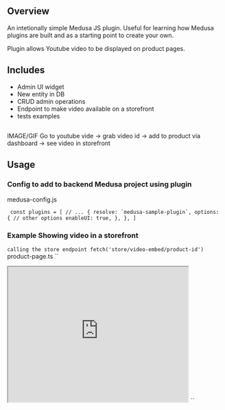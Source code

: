 ## Overview
An intetionally simple Medusa JS plugin. Useful for learning how Medusa plugins are built and as a starting point to create your own.

Plugin allows Youtube video to be displayed on product pages.

## Includes
  - Admin UI widget
  - New entity in DB
  - CRUD admin operations
  - Endpoint to make video available on a storefront
  - tests examples

## 
IMAGE/GIF
Go to youtube vide -> grab video id -> add to product via dashboard -> see video in storefront



## Usage

### Config to add to backend Medusa project using plugin
medusa-config.js

`` 
const plugins = [
  // ...
  {
    resolve: `medusa-sample-plugin`,
    options: {
      // other options
      enableUI: true,
    },
  },
]
``

### Example Showing video in a storefront
``
calling the store endpoint
fetch('store/video-embed/product-id')
``
product-page.ts
``
<iframe width="420" height="315"
src="https://www.youtube.com/embed/tgbNymZ7vqY">
</iframe>
``
